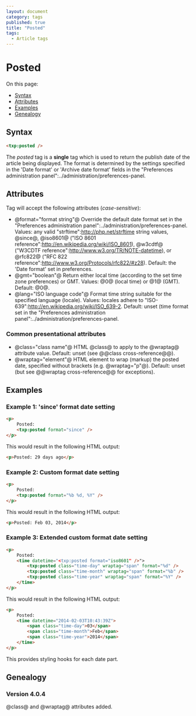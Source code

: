 ```yaml
---
layout: document
category: tags
published: true
title: "Posted"
tags:
  - Article tags
---
```


# Posted

On this page:

* [Syntax](#user-content-syntax)
* [Attributes](#user-content-attributes)
* [Examples](#user-content-examples)
* [Genealogy](#user-content-genealogy)

## Syntax

```html
<txp:posted />
```

The *posted* tag is a __single__ tag which is used to return the publish date of the article being displayed. The format is determined by the settings specified in the 'Date format' or 'Archive date format' fields in the "Preferences administration panel":../administration/preferences-panel.

## Attributes

Tag will accept the following attributes (*case-sensitive*):

* @format="format string"@
Override the default date format set in the "Preferences administration panel":../administration/preferences-panel.
Values: any valid "strftime":http://php.net/strftime string values, @since@, @iso8601@ ("ISO 8601 reference":http://en.wikipedia.org/wiki/ISO_8601), @w3cdtf@ ("W3CDTF reference":http://www.w3.org/TR/NOTE-datetime), or @rfc822@ ("RFC 822 reference":http://www.w3.org/Protocols/rfc822/#z28).
Default: the 'Date format' set in preferences.
* @gmt="boolean"@
Return either local time (according to the set time zone preferences) or GMT.
Values: @0@ (local time) or @1@ (GMT).
Default: @0@.
* @lang="ISO language code"@
Format time string suitable for the specified language (locale).
Values: locales adhere to "ISO-639":http://en.wikipedia.org/wiki/ISO_639-2.
Default: unset (time format set in the "Preferences administration panel":../administration/preferences-panel.

### Common presentational attributes

* @class="class name"@
HTML @class@ to apply to the @wraptag@ attribute value.
Default: unset (see @@class cross-reference@@).
* @wraptag="element"@
HTML element to wrap (markup) the posted date, specified without brackets (e.g. @wraptag="p"@).
Default: unset (but see @@wraptag cross-reference@@ for exceptions).

## Examples

### Example 1: 'since' format date setting

```html
<p>
    Posted:
    <txp:posted format="since" />
</p>
```

This would result in the following HTML output:

```html
<p>Posted: 29 days ago</p>
```

### Example 2: Custom format date setting

```html
<p>
    Posted:
    <txp:posted format="%b %d, %Y" />
</p>
```

This would result in the following HTML output:

```html
<p>Posted: Feb 03, 2014</p>
```

### Example 3: Extended custom format date setting

```html
<p>
    Posted:
    <time datetime="<txp:posted format="iso8601" />">
        <txp:posted class="time-day" wraptag="span" format="%d" />
        <txp:posted class="time-month" wraptag="span" format="%b" />
        <txp:posted class="time-year" wraptag="span" format="%Y" />
    </time>
</p>
```

This would result in the following HTML output:

```html
<p>
    Posted:
    <time datetime="2014-02-03T10:43:39Z">
        <span class="time-day">03</span>
        <span class="time-month">Feb</span>
        <span class="time-year">2014</span>
    </time>
</p>
```

This provides styling hooks for each date part.

## Genealogy

### Version 4.0.4

@class@ and @wraptag@ attributes added.
